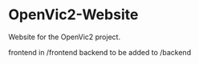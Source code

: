 # OpenVic2-Website
Website for the OpenVic2 project.

frontend in /frontend
backend to be added to /backend

